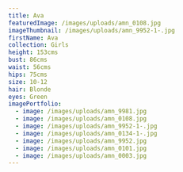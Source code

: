```yaml
---
title: Ava
featuredImage: /images/uploads/amn_0108.jpg
imageThumbnail: /images/uploads/amn_9952-1-.jpg
firstName: Ava
collection: Girls
height: 153cms
bust: 86cms
waist: 56cms
hips: 75cms
size: 10-12
hair: Blonde
eyes: Green
imagePortfolio:
  - image: /images/uploads/amn_9981.jpg
  - image: /images/uploads/amn_0108.jpg
  - image: /images/uploads/amn_9952-1-.jpg
  - image: /images/uploads/amn_0134-1-.jpg
  - image: /images/uploads/amn_9952.jpg
  - image: /images/uploads/amn_0101.jpg
  - image: /images/uploads/amn_0003.jpg
---
```


